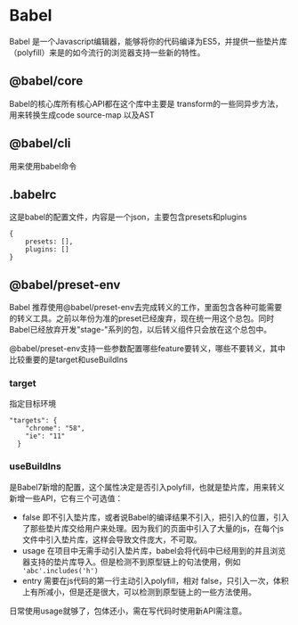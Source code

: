 # Babel

Babel 是一个Javascript编辑器，能够将你的代码编译为ES5，并提供一些垫片库（polyfill）来是的如今流行的浏览器支持一些新的特性。

## @babel/core

Babel的核心库所有核心API都在这个库中主要是 transform的一些同异步方法，用来转换生成code source-map 以及AST

## @babel/cli

用来使用babel命令

## .babelrc

这是babel的配置文件，内容是一个json，主要包含presets和plugins

```
{
    presets: [],
    plugins: []
}
```

## @babel/preset-env

Babel 推荐使用@babel/preset-env去完成转义的工作，里面包含各种可能需要的转义工具。之前以年份为准的preset已经废弃，现在统一用这个总包。同时Babel已经放弃开发"stage-"系列的包，以后转义组件只会放在这个总包中。

@babel/preset-env支持一些参数配置哪些feature要转义，哪些不要转义，其中比较重要的是target和useBuildIns

### target

指定目标环境

```
"targets": {
    "chrome": "58",
    "ie": "11"
  }

```

### useBuildIns 

是Babel7新增的配置，这个属性决定是否引入polyfill，也就是垫片库，用来转义新增一些API，它有三个可选值：

- false 即不引入垫片库，或者说Babel的编译结果不引入，把引入的位置，引入了那些垫片库交给用户来处理。因为我们的页面中引入了大量的js，在每个js文件中引入垫片库，这样会导致文件庞大，不可取。
- usage 在项目中无需手动引入垫片库，babel会将代码中已经用到的并且浏览器支持的垫片库导入。但是检测不到原型链上的句法使用，例如 ``` 'abc'.includes('h')```
- entry 需要在js代码的第一行主动引入polyfill，相对 false，只引入一次，体积上有所减小，但是还是很大，可以检测到原型链上的一些方法使用。

日常使用usage就够了，包体还小，需在写代码时使用新API需注意。
